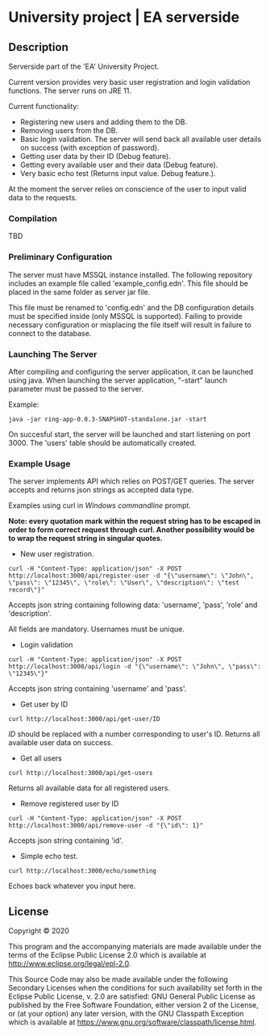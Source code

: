 # University project | EA serverside

## Description

Serverside part of the 'EA' University Project.

Current version provides very basic user registration and login validation functions. The server runs on JRE 11.

Current functionality:

* Registering new users and adding them to the DB.
* Removing users from the DB.
* Basic login validation. The server will send back all available user details on success (with exception of password).
* Getting user data by their ID (Debug feature).
* Getting every available user and their data (Debug feature).
* Very basic echo test (Returns input value. Debug feature.).

At the moment the server relies on conscience of the user to input valid data to the requests.

### Compilation

TBD

### Preliminary Configuration

The server must have MSSQL instance installed. The following repository includes an example file called 'example_config.edn'. This file should be placed in the same folder as server jar file.

This file must be renamed to 'config.edn' and the DB configuration details must be specified inside (only MSSQL is supported). Failing to provide necessary configuration or misplacing the file itself will result in failure to connect to the database.

### Launching The Server

After compiling and configuring the server application, it can be launched using java. When launching the server application, "-start" launch parameter must be passed to the server.

Example:

```console
java -jar ring-app-0.0.3-SNAPSHOT-standalone.jar -start
```

On succesful start, the server will be launched and start listening on port 3000. The 'users' table should be automatically created.

### Example Usage

The server implements API which relies on POST/GET queries. The server accepts and returns json strings as accepted data type.

Examples using curl in *Windows commandline* prompt.

**Note: every quotation mark within the request string has to be escaped in order to form correct request through curl. Another possibility would be to wrap the request string in singular quotes.**


* New user registration.

```console
curl -H "Content-Type: application/json" -X POST http://localhost:3000/api/register-user -d "{\"username\": \"John\", \"pass\": \"12345\", \"role\": \"User\", \"description\": \"test record\"}"
```

Accepts json string containing following data: 'username', 'pass', 'role' and 'description'.

All fields are mandatory. Usernames must be unique.

* Login validation

```console
curl -H "Content-Type: application/json" -X POST http://localhost:3000/api/login -d "{\"username\": \"John\", \"pass\": \"12345\"}"
```

Accepts json string containing 'username' and 'pass'.

* Get user by ID

```console
curl http://localhost:3000/api/get-user/ID
```

*ID* should be replaced with a number corresponding to user's ID. Returns all available user data on success.

* Get all users

```console
curl http://localhost:3000/api/get-users
```

Returns all available data for all registered users.

* Remove registered user by ID

```console
curl -H "Content-Type: application/json" -X POST http://localhost:3000/api/remove-user -d "{\"id\": 1}"
```

Accepts json string containing 'id'.

* Simple echo test.

```console
curl http://localhost:3000/echo/something
```

Echoes back whatever you input here.


## License

Copyright © 2020

This program and the accompanying materials are made available under the
terms of the Eclipse Public License 2.0 which is available at
http://www.eclipse.org/legal/epl-2.0.

This Source Code may also be made available under the following Secondary
Licenses when the conditions for such availability set forth in the Eclipse
Public License, v. 2.0 are satisfied: GNU General Public License as published by
the Free Software Foundation, either version 2 of the License, or (at your
option) any later version, with the GNU Classpath Exception which is available
at https://www.gnu.org/software/classpath/license.html.
